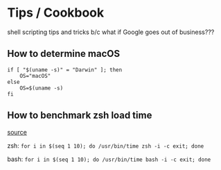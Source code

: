 # Tips / Cookbook

shell scripting tips and tricks b/c what if Google goes out of business???

## How to determine macOS
```
if [ "$(uname -s)" = "Darwin" ]; then
    OS="macOS"
else
    OS=$(uname -s)
fi
```

## How to benchmark zsh load time
[source](https://carlosbecker.com/posts/speeding-up-zsh/)

zsh:
`for i in $(seq 1 10); do /usr/bin/time zsh -i -c exit; done`

bash:
`for i in $(seq 1 10); do /usr/bin/time bash -i -c exit; done`
